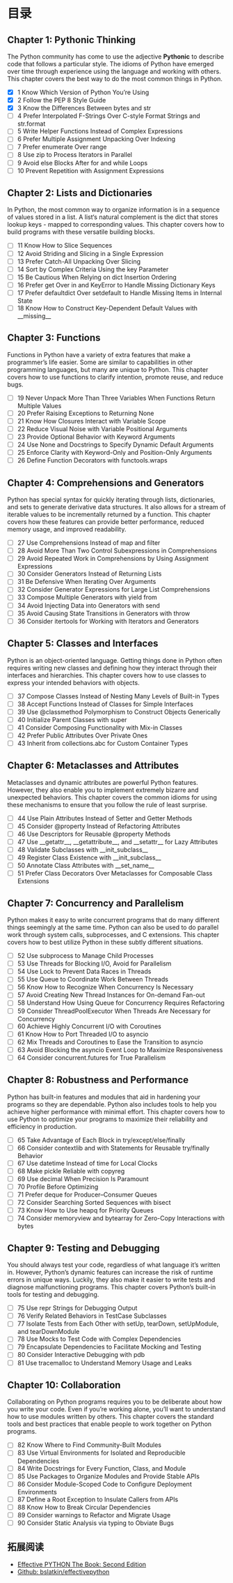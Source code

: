 # 目录

## Chapter 1: Pythonic Thinking

The Python community has come to use the adjective **Pythonic** to describe code that follows a particular style. The idioms of Python have emerged over time through experience using the language and working with others. This chapter covers the best way to do the most common things in Python.

- [x] 1 Know Which Version of Python You’re Using
- [x] 2 Follow the PEP 8 Style Guide
- [x] 3 Know the Differences Between bytes and str
- [ ] 4 Prefer Interpolated F-Strings Over C-style Format Strings and str.format
- [ ] 5 Write Helper Functions Instead of Complex Expressions
- [ ] 6 Prefer Multiple Assignment Unpacking Over Indexing
- [ ] 7 Prefer enumerate Over range
- [ ] 8 Use zip to Process Iterators in Parallel
- [ ] 9 Avoid else Blocks After for and while Loops
- [ ] 10 Prevent Repetition with Assignment Expressions

## Chapter 2: Lists and Dictionaries

In Python, the most common way to organize information is in a sequence of values stored in a list. A list‘s natural complement is the dict that stores lookup keys - mapped to corresponding values. This chapter covers how to build programs with these versatile building blocks.

- [ ] 11 Know How to Slice Sequences
- [ ] 12 Avoid Striding and Slicing in a Single Expression
- [ ] 13 Prefer Catch-All Unpacking Over Slicing
- [ ] 14 Sort by Complex Criteria Using the key Parameter
- [ ] 15 Be Cautious When Relying on dict Insertion Ordering
- [ ] 16 Prefer get Over in and KeyError to Handle Missing Dictionary Keys
- [ ] 17 Prefer defaultdict Over setdefault to Handle Missing Items in Internal State
- [ ] 18 Know How to Construct Key-Dependent Default Values with \_\_missing\_\_

## Chapter 3: Functions

Functions in Python have a variety of extra features that make a programmer’s life easier. Some are similar to capabilities in other programming languages, but many are unique to Python. This chapter covers how to use functions to clarify intention, promote reuse, and reduce bugs.

- [ ] 19 Never Unpack More Than Three Variables When Functions Return Multiple Values
- [ ] 20 Prefer Raising Exceptions to Returning None
- [ ] 21 Know How Closures Interact with Variable Scope
- [ ] 22 Reduce Visual Noise with Variable Positional Arguments
- [ ] 23 Provide Optional Behavior with Keyword Arguments
- [ ] 24 Use None and Docstrings to Specify Dynamic Default Arguments
- [ ] 25 Enforce Clarity with Keyword-Only and Position-Only Arguments
- [ ] 26 Define Function Decorators with functools.wraps

## Chapter 4: Comprehensions and Generators

Python has special syntax for quickly iterating through lists, dictionaries, and sets to generate derivative data structures. It also allows for a stream of iterable values to be incrementally returned by a function. This chapter covers how these features can provide better performance, reduced memory usage, and improved readability.

- [ ] 27 Use Comprehensions Instead of map and filter
- [ ] 28 Avoid More Than Two Control Subexpressions in Comprehensions
- [ ] 29 Avoid Repeated Work in Comprehensions by Using Assignment Expressions
- [ ] 30 Consider Generators Instead of Returning Lists
- [ ] 31 Be Defensive When Iterating Over Arguments
- [ ] 32 Consider Generator Expressions for Large List Comprehensions
- [ ] 33 Compose Multiple Generators with yield from
- [ ] 34 Avoid Injecting Data into Generators with send
- [ ] 35 Avoid Causing State Transitions in Generators with throw
- [ ] 36 Consider itertools for Working with Iterators and Generators

## Chapter 5: Classes and Interfaces

Python is an object-oriented language. Getting things done in Python often requires writing new classes and defining how they interact through their interfaces and hierarchies. This chapter covers how to use classes to express your intended behaviors with objects.

- [ ] 37 Compose Classes Instead of Nesting Many Levels of Built-in Types
- [ ] 38 Accept Functions Instead of Classes for Simple Interfaces
- [ ] 39 Use @classmethod Polymorphism to Construct Objects Generically
- [ ] 40 Initialize Parent Classes with super
- [ ] 41 Consider Composing Functionality with Mix-in Classes
- [ ] 42 Prefer Public Attributes Over Private Ones
- [ ] 43 Inherit from collections.abc for Custom Container Types

## Chapter 6: Metaclasses and Attributes

Metaclasses and dynamic attributes are powerful Python features. However, they also enable you to implement extremely bizarre and unexpected behaviors. This chapter covers the common idioms for using these mechanisms to ensure that you follow the rule of least surprise.

- [ ] 44 Use Plain Attributes Instead of Setter and Getter Methods
- [ ] 45 Consider @property Instead of Refactoring Attributes
- [ ] 46 Use Descriptors for Reusable @property Methods
- [ ] 47 Use \_\_getattr\_\_, \_\_getattribute\_\_, and \_\_setattr\_\_ for Lazy Attributes
- [ ] 48 Validate Subclasses with \_\_init_subclass\_\_
- [ ] 49 Register Class Existence with \_\_init_subclass\_\_
- [ ] 50 Annotate Class Attributes with \_\_set_name\_\_
- [ ] 51 Prefer Class Decorators Over Metaclasses for Composable Class Extensions

## Chapter 7: Concurrency and Parallelism

Python makes it easy to write concurrent programs that do many different things seemingly at the same time. Python can also be used to do parallel work through system calls, subprocesses, and C extensions. This chapter covers how to best utilize Python in these subtly different situations.

- [ ] 52 Use subprocess to Manage Child Processes
- [ ] 53 Use Threads for Blocking I/O, Avoid for Parallelism
- [ ] 54 Use Lock to Prevent Data Races in Threads
- [ ] 55 Use Queue to Coordinate Work Between Threads
- [ ] 56 Know How to Recognize When Concurrency Is Necessary
- [ ] 57 Avoid Creating New Thread Instances for On-demand Fan-out
- [ ] 58 Understand How Using Queue for Concurrency Requires Refactoring
- [ ] 59 Consider ThreadPoolExecutor When Threads Are Necessary for Concurrency
- [ ] 60 Achieve Highly Concurrent I/O with Coroutines
- [ ] 61 Know How to Port Threaded I/O to asyncio
- [ ] 62 Mix Threads and Coroutines to Ease the Transition to asyncio
- [ ] 63 Avoid Blocking the asyncio Event Loop to Maximize Responsiveness
- [ ] 64 Consider concurrent.futures for True Parallelism

## Chapter 8: Robustness and Performance

Python has built-in features and modules that aid in hardening your programs so they are dependable. Python also includes tools to help you achieve higher performance with minimal effort. This chapter covers how to use Python to optimize your programs to maximize their reliability and efficiency in production.

- [ ] 65 Take Advantage of Each Block in try/except/else/finally
- [ ] 66 Consider contextlib and with Statements for Reusable try/finally Behavior
- [ ] 67 Use datetime Instead of time for Local Clocks
- [ ] 68 Make pickle Reliable with copyreg
- [ ] 69 Use decimal When Precision Is Paramount
- [ ] 70 Profile Before Optimizing
- [ ] 71 Prefer deque for Producer–Consumer Queues
- [ ] 72 Consider Searching Sorted Sequences with bisect
- [ ] 73 Know How to Use heapq for Priority Queues
- [ ] 74 Consider memoryview and bytearray for Zero-Copy Interactions with bytes

## Chapter 9: Testing and Debugging

You should always test your code, regardless of what language it’s written in. However, Python’s dynamic features can increase the risk of runtime errors in unique ways. Luckily, they also make it easier to write tests and diagnose malfunctioning programs. This chapter covers Python’s built-in tools for testing and debugging.

- [ ] 75 Use repr Strings for Debugging Output
- [ ] 76 Verify Related Behaviors in TestCase Subclasses
- [ ] 77 Isolate Tests from Each Other with setUp, tearDown, setUpModule, and tearDownModule
- [ ] 78 Use Mocks to Test Code with Complex Dependencies
- [ ] 79 Encapsulate Dependencies to Facilitate Mocking and Testing
- [ ] 80 Consider Interactive Debugging with pdb
- [ ] 81 Use tracemalloc to Understand Memory Usage and Leaks

## Chapter 10: Collaboration

Collaborating on Python programs requires you to be deliberate about how you write your code. Even if you’re working alone, you’ll want to understand how to use modules written by others. This chapter covers the standard tools and best practices that enable people to work together on Python programs.

- [ ] 82 Know Where to Find Community-Built Modules
- [ ] 83 Use Virtual Environments for Isolated and Reproducible Dependencies
- [ ] 84 Write Docstrings for Every Function, Class, and Module
- [ ] 85 Use Packages to Organize Modules and Provide Stable APIs
- [ ] 86 Consider Module-Scoped Code to Configure Deployment Environments
- [ ] 87 Define a Root Exception to Insulate Callers from APIs
- [ ] 88 Know How to Break Circular Dependencies
- [ ] 89 Consider warnings to Refactor and Migrate Usage
- [ ] 90 Consider Static Analysis via typing to Obviate Bugs

## 拓展阅读

- [Effective PYTHON The Book: Second Edition](https://effectivepython.com/)
- [Github: bslatkin/effectivepython](https://github.com/bslatkin/effectivepython)